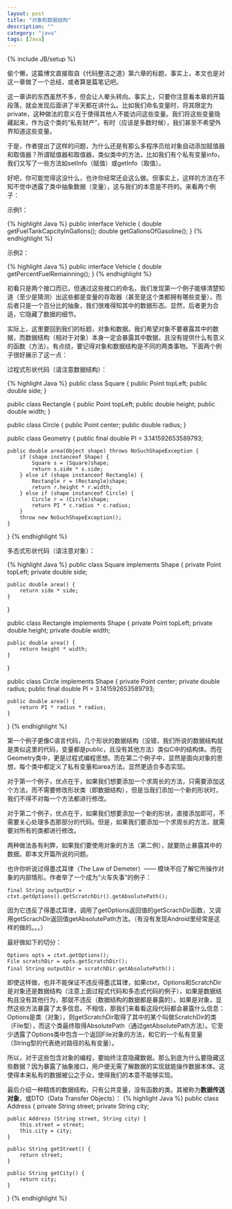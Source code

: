 ```yaml
---
layout: post
title: "对象和数据结构"
description: ""
category: "java"
tags: [Java]
---
```

{% include JB/setup %}

偷个懒，这篇博文直接取自《代码整洁之道》第六章的标题，事实上，本文也是对这一章做了一个总结，或者算是篇笔记吧。

这一章讲的东西虽然不多，但会让人晕头转向。事实上，只要你注意看本章的开篇段落，就会发现后面讲了半天都在讲什么。比如我们命名变量时，将其限定为private，这种做法的意义在于使得其他人不能访问这些变量。我们将这些变量隐藏起来，作为这个类的“私有财产”，有时（应该是多数时候），我们甚至不希望外界知道这些变量。

于是，作者提出了这样的问题，为什么还是有那么多程序员给对象自动添加赋值器和取值器？所谓赋值器和取值器，类似类中的方法，比如我们有个私有变量info，我们又写了一些方法如setInfo（赋值）或getInfo（取值）。

好吧，你可能觉得这没什么，也许你经常还会这么做。但事实上，这样的方法在不知不觉中透露了类中抽象数据（变量），这与我们的本意是不符的。来看两个例子：

示例1：

{% highlight Java %}
public interface Vehicle {
	double getFuelTankCapcityInGallons();
	double getGallonsOfGasoline();
}
{% endhighlight %}

示例2：

{% highlight Java %}
public interface Vehicle {
	double getPercentFuelRemainning();
}
{% endhighlight %}

初看只是两个接口而已，但通过这些接口的命名，我们发现第一个例子能够清楚知道（至少是猜测）出这些都是变量的存取器（甚至是这个类都拥有哪些变量），而后者只是一个百分比的抽象，我们很难得知其中的数据形态。显然，后者更为合适，它隐藏了数据的细节。

实际上，这里要回到我们的标题，对象和数据。我们希望对象不要暴露其中的数据，而数据结构（相对于对象）本身一定会暴露其中数据，且没有提供什么有意义的函数（方法）。有点绕，要记得对象和数据结构是不同的两类事物。下面两个例子很好展示了这一点：

过程式形状代码（请注意数据结构）：

{% highlight Java %}
public class Square {
	public Point topLeft;
	public double side;
}

public class Rectangle {
	public Point topLeft;
	public double height;
	public double width;
}

public class Circle {
	public Point center;
	public double radius;
}

public class Geometry {
	public final double PI = 3.141592653589793;

	public double area(Object shape) throws NoSuchShapeException {
		if (shape instanceof Shape) {
			Square s = (Square)shape;
			return s.side * s.side;
		} else if (shape instanceof Rectangle) {
			Rectangle r = (Rectangle)shape;
			return r.height * r.width;
		} else if (shape instanceof Circle) {
			Circle r = (Circle)shape;
			return PI * c.radius * c.radius;
		}
		throw new NoSuchShapeException();
	}
}
{% endhighlight %}

多态式形状代码（请注意对象）：

{% highlight Java %}
public class Square implements Shape {
	private Point topLeft;
	private double side;

	public double area() {
		return side * side;
	}
}

public class Rectangle implements Shape {
	private Point topLeft;
	private double height;
	private double width;

	public double area() {
		return height * width;
	}
}

public class Circle implements Shape {
	private Point center;
	private double radius;
	public final double PI = 3.141592653589793;

	public double area() {
		return PI * radius * radius;
	}
}
{% endhighlight %}

第一个例子更像C语言代码，几个形状的数据结构（没错，我们所说的数据结构就是类似这里的代码，变量都是public，且没有其他方法）类似C中的结构体。而在Geometry类中，更是过程式编程思想。而在第二个例子中，显然是面向对象的思想，每个类中都定义了私有变量和area方法。显然更适合多态实现。

对于第一个例子，优点在于，如果我们想要添加一个求周长的方法，只需要添加这个方法，而不需要修改形状类（即数据结构），但是当我们添加一个新的形状时，我们不得不对每一个方法都进行修改。

对于第二个例子，优点在于，如果我们想要添加一个新的形状，直接添加即可，不需要关心处理多态那部分的代码。但是，如果我们要添加一个求周长的方法，就需要对所有的类都进行修改。

两种做法各有利弊，如果我们要使用对象的方法（第二例），就要防止暴露其中的数据。即本文开篇所说的问题。

也许你听说过得墨忒耳律（The Law of Demeter）—— 模块不应了解它所操作对象的内部情形。作者举了一个成为“火车失事”的例子：

    final String outputDir = ctxt.getOptions().getScratchDir().getAbsolutePath();

因为它违反了得墨忒耳律，调用了getOptions返回值的getScrachDir函数，又调用getScrachDir返回值getAbsolutePath方法。（有没有发现Android里经常是这样的做的。。。）

最好做如下的切分：

    Options opts = ctxt.getOptions();
    File scratchDir = opts.getScratchDir();
    final String outputDir = scratchDir.getAbsolutePath()；

即使这样做，也并不能保证不违反得墨忒耳律，如果ctxt，Options和ScratchDir是对象还是数据结构（注意上面过程式代码和多态式代码的例子），如果是数据结构且没有其他行为，那就不违反（数据结构的数据都是暴露的）。如果是对象，显然这些方法暴露了太多信息。不相信，那我们来看看这段代码都会暴露什么信息：Options是类（对象），则getScratchDir取得了其中的某个叫做ScratchDir的类（File型），而这个类最终取得AbsolutePath（通过getAbsolutePath方法）。它至少透露了Options类中包含一个返回File对象的方法，和它的一个私有变量（String型的代表绝对路径的私有变量）。

所以，对于这些包含对象的编程，要始终注意隐藏数据。那么到底为什么要隐藏这些数据？因为暴露了抽象接口，用户便无需了解数据的实现就能操作数据本体。这使得本来私有的数据被公之于众，使得我们的本意不能够实现。

最后介绍一种精炼的数据结构，只有公共变量，没有函数的类。其被称为**数据传送对象**，或DTO（Data Transfer Objects）：
{% highlight Java %}
public class Address {
	private String street;
	private String city;

	public Address (String street, String city) {
		this.street = street;
		this.city = city;
	}

	public String getStreet() {
		return street;
	}

	public String getCity() {
		return city;
	}
}
{% endhighlight %}

